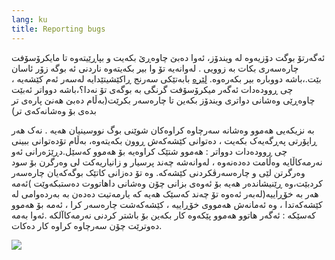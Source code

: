 ```yaml
---
lang: ku
title: Reporting bugs
---
```


ئەگەرتۆ بوگت دۆزیەوە لە ویندۆز، ئەوا دەبێ چاوەڕێ بکەیت و بپاڕێیتەوە تا مایکرۆسۆفت چارەسەری بکات بە زوویی . لەوانەیە تۆ وا بیر بکەیتەوە ناردنی ئە بوگە زۆر ئاسان بێت.،باشە دووبارە بیر بکەرەوە. <a 
href="http://www.oreillynet.com/mac/blog/2002/06/mission_impossible_submitting.html">لێرە</a> 
 بابەتێکی سەرنج ڕاکێشیتێدایە لەسەر ئەم کێشەیە ، چی ڕوودەدات ئەگەر میکرۆسۆفت گرنگی بە بوگەی تۆ نەدا؟،باشە دوواتر ئەبێت چاوەڕێی وەشانی دواتری ویندۆز بکەین تا چارەسەر بکرێت(بەڵام دەبێ هەنێ پارەی تر بدەی بۆ وەشانەکەی تر)

بە نزیکەیی هەموو وەشانە سەرچاوە کراوەکان شوێنی بوگ نووسینیان هەیە . نەک هەر ڕاپۆرتی پەڕگەیەک بکەیت ، دەتوانی کێشەکەش ڕوون بکەیتەوە، بەڵام تۆدەتوانی ببینی چی ڕوودەدات دوواتر : هەموو شتێک کراوەیە بۆ هەموو کەسێل.دڕێژەرانی ئەو نەرمەکاڵایە وەڵامت دەدەنەوە ، لەوانەشە چەند پرسیار و زانیاریەکت لی وەرگرن بۆ سود وەرگرتن لێی و چارەسەرڤکردنی کێشەکە. وە تۆ دەزانی کاتێک بوگەکەیان چارەسەر کردبێت،وە ڕێنیشاندەر هەیە بۆ ئەوەی بزانی چۆن وەشانی داهاتووت دەستبکەوێت )ئەمە هەر بە خۆڕاییە(لەبەر ئەەوە تۆ چەند کەسێک هەیە کە یارمەتیت دەدەن بە بەردەوامی لە کێشەکەتدا ، وە ئەمانەش هەمووی خۆڕاییە  ، کێشەکەشت چارەسەر کرا ، ئەمە بۆ هەموو کەسێکە : ئەگەر هاتوو هەموو پێکەوە کار بکەین بۆ باشتر کردنی نەرمەکاآلکە .ئەوا بەمە دەوترێت چۆن سەرچاوە کراوە کار دەکات.

<img src="Images/report_bugs_thumb.png" />




